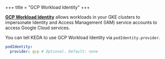 +++
title = "GCP Workload Identity"
+++

[**GCP Workload Identity**](https://cloud.google.com/kubernetes-engine/docs/concepts/workload-identity) allows workloads in your GKE clusters to impersonate Identity and Access Management (IAM) service accounts to access Google Cloud services.

You can tell KEDA to use GCP Workload Identity via `podIdentity.provider`.

```yaml
podIdentity:
  provider: gcp # Optional. Default: none
```
